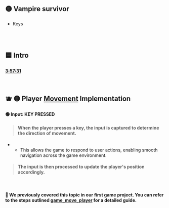 ## 🟡 Vampire survivor


- Keys

<br>
<br>

## 🟦 Intro




#### [3:57:31](https://youtu.be/8OMghdHP-zs?si=5XxjZthkNMINiZY7&t=14251)

<br>



## 🫐 🟡 Player <u>Movement</u>  Implementation

#### 🟢 Input: KEY PRESSED

> #### When the player presses a key, the input is captured to determine the direction of movement.

- -  This allows the game to respond to user actions, enabling smooth navigation across the game environment.

>  #### The input is then processed to update the player's position accordingly.

<br>

#### 🌈 We previously covered this topic in our first game project. You can refer to the steps outlined [game_move_player](https://github.com/nadiamariduena/python-games-01/blob/beginner-00-deafult-install-and-games/0_SPACESHIP-game/RE_game-CODE_08_Debut-game_move_player.md)  for a detailed guide.

<br>
<br>